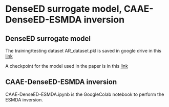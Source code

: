 # DenseED surrogate model, CAAE-DenseED-ESMDA inversion
## DenseED surrogate model
The training/testing dataset AR_dataset.pkl is saved in google drive in this [link](https://drive.google.com/file/d/15nr0DL2eVqdDI9rXWyIn0WZjGiFOT2V_/view?usp=sharing)

A checkpoint for the model used in the paper is in this [link](https://drive.google.com/file/d/108urmY1Aigk9PvqbzGZSCPDIibhJNKzm/view?usp=sharing)

## CAAE-DenseED-ESMDA inversion
CAAE-DenseED-ESMDA.ipynb is the GoogleColab notebook to perform the ESMDA inversion.